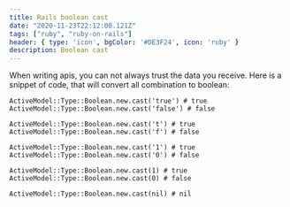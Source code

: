 ```yaml
---
title: Rails boolean cast
date: "2020-11-23T22:12:00.121Z"
tags: ["ruby", "ruby-on-rails"]
header: { type: 'icon', bgColor: '#DE3F24', icon: 'ruby' }
description: Boolean cast
---
```


When writing apis, you can not always trust the data you receive.
Here is a snippet of code, that will convert all combination to boolean:

```
ActiveModel::Type::Boolean.new.cast('true') # true
ActiveModel::Type::Boolean.new.cast('false') # false

ActiveModel::Type::Boolean.new.cast('t') # true
ActiveModel::Type::Boolean.new.cast('f') # false

ActiveModel::Type::Boolean.new.cast('1') # true
ActiveModel::Type::Boolean.new.cast('0') # false

ActiveModel::Type::Boolean.new.cast(1) # true
ActiveModel::Type::Boolean.new.cast(0) # false

ActiveModel::Type::Boolean.new.cast(nil) # nil
```
